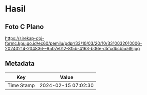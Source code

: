 # Hasil

## Foto C Plano

https://sirekap-obj-formc.kpu.go.id/ec60/pemilu/pdpr/33/10/03/20/10/3310032010006-20240214-204836--9507e012-8f5b-4163-b06e-d5fcdbcb5c69.jpg


## Metadata

| Key        | Value               |
| ---------- | ------------------- |
| Time Stamp | 2024-02-15 07:02:30 |



